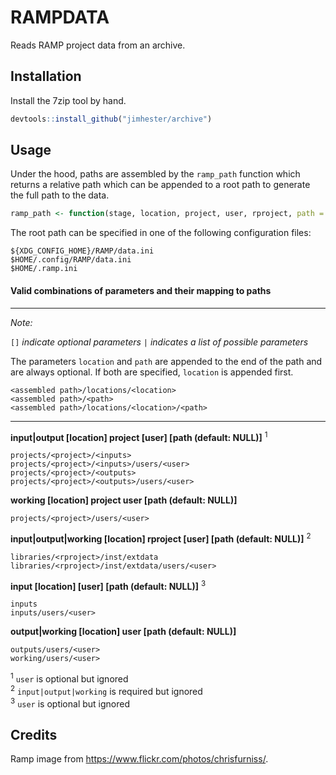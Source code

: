 # RAMPDATA

Reads RAMP project data from an archive.

## Installation

Install the 7zip tool by hand.

```R
devtools::install_github("jimhester/archive")
```

## Usage

Under the hood, paths are assembled by the `ramp_path` function which returns a relative path which can be appended to a root path to generate the full path to the data.

```R
ramp_path <- function(stage, location, project, user, rproject, path = NULL)
```

The root path can be specified in one of the following configuration files:

```Shell
${XDG_CONFIG_HOME}/RAMP/data.ini
$HOME/.config/RAMP/data.ini
$HOME/.ramp.ini
```

#### Valid combinations of parameters and their mapping to paths

---
*Note:*

`[]` _indicate optional parameters_
`|` _indicates a list of possible parameters_

The parameters `location` and `path` are appended to the end of the path and are always optional. If both are specified, `location` is appended first.

```Shell
<assembled path>/locations/<location>
<assembled path>/<path>
<assembled path>/locations/<location>/<path>
```
---

**input|output [location] project [user] [path (default: NULL)]** <sup>1</sup>

```Shell
projects/<project>/<inputs>
projects/<project>/<inputs>/users/<user>
projects/<project>/<outputs>
projects/<project>/<outputs>/users/<user>
```

**working [location] project user [path (default: NULL)]**

```Shell
projects/<project>/users/<user>
```

**input|output|working [location] rproject [user] [path (default: NULL)]** <sup>2</sup>

```Shell
libraries/<rproject>/inst/extdata
libraries/<rproject>/inst/extdata/users/<user>
```

**input [location] [user] [path (default: NULL)]** <sup>3</sup>

```Shell
inputs
inputs/users/<user>
```

**output|working [location] user [path (default: NULL)]**

```Shell
outputs/users/<user>
working/users/<user>
```

<sup>1</sup> `user` is optional but ignored\
<sup>2</sup> `input|output|working` is required but ignored\
<sup>3</sup> `user` is optional but ignored

## Credits

Ramp image from https://www.flickr.com/photos/chrisfurniss/.
